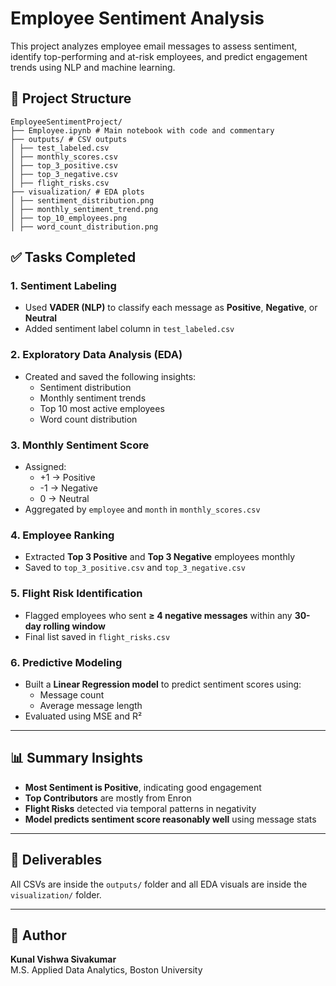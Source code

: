 # Employee Sentiment Analysis

This project analyzes employee email messages to assess sentiment, identify top-performing and at-risk employees, and predict engagement trends using NLP and machine learning.

## 📁 Project Structure
```
EmployeeSentimentProject/
├── Employee.ipynb # Main notebook with code and commentary
├── outputs/ # CSV outputs
│ ├── test_labeled.csv
│ ├── monthly_scores.csv
│ ├── top_3_positive.csv
│ ├── top_3_negative.csv
│ ├── flight_risks.csv
├── visualization/ # EDA plots
│ ├── sentiment_distribution.png
│ ├── monthly_sentiment_trend.png
│ ├── top_10_employees.png
│ ├── word_count_distribution.png
```
## ✅ Tasks Completed

### 1. Sentiment Labeling
- Used **VADER (NLP)** to classify each message as **Positive**, **Negative**, or **Neutral**
- Added sentiment label column in `test_labeled.csv`

### 2. Exploratory Data Analysis (EDA)
- Created and saved the following insights:
  - Sentiment distribution
  - Monthly sentiment trends
  - Top 10 most active employees
  - Word count distribution

### 3. Monthly Sentiment Score
- Assigned:
  - +1 → Positive
  - -1 → Negative
  - 0 → Neutral
- Aggregated by `employee` and `month` in `monthly_scores.csv`

### 4. Employee Ranking
- Extracted **Top 3 Positive** and **Top 3 Negative** employees monthly
- Saved to `top_3_positive.csv` and `top_3_negative.csv`

### 5. Flight Risk Identification
- Flagged employees who sent **≥ 4 negative messages** within any **30-day rolling window**
- Final list saved in `flight_risks.csv`

### 6. Predictive Modeling
- Built a **Linear Regression model** to predict sentiment scores using:
  - Message count
  - Average message length
- Evaluated using MSE and R²

---

## 📊 Summary Insights

- **Most Sentiment is Positive**, indicating good engagement
- **Top Contributors** are mostly from Enron
- **Flight Risks** detected via temporal patterns in negativity
- **Model predicts sentiment score reasonably well** using message stats

---

## 🚀 Deliverables

All CSVs are inside the `outputs/` folder and all EDA visuals are inside the `visualization/` folder.

---

## 👤 Author

**Kunal Vishwa Sivakumar**  
M.S. Applied Data Analytics, Boston University  

